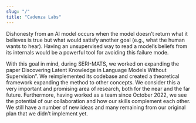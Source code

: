 ```yaml
---
slug: "/"
title: "Cadenza Labs"
---
```


Dishonesty from an AI model occurs when the model doesn’t return what it believes is true but what would satisfy another goal (e.g., what the human wants to hear). Having an unsupervised way to read a model’s beliefs from its internals would be a powerful tool for avoiding this failure mode. 

With this goal in mind, during SERI-MATS, we worked on expanding the paper Discovering Latent Knowledge in Language Models Without Supervision”. We reimplemented its codebase and created a theoretical framework expanding the method to other concepts. We consider this a very important and promising area of research, both for the near and the far future. Furthermore, having worked as a team since October 2022, we see the potential of our collaboration and how our skills complement each other. We still have a number of new ideas and many remaining from our original plan that we didn’t implement yet.



